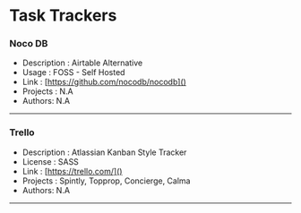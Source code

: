 # Task Trackers

### Noco DB

- Description : Airtable Alternative
- Usage : FOSS - Self Hosted
- Link : [https://github.com/nocodb/nocodb]()
- Projects : N.A
- Authors: N.A

---

### Trello

- Description : Atlassian Kanban Style Tracker
- License : SASS
- Link : [https://trello.com/]()
- Projects : Spintly, Topprop, Concierge, Calma
- Authors: N.A

---
